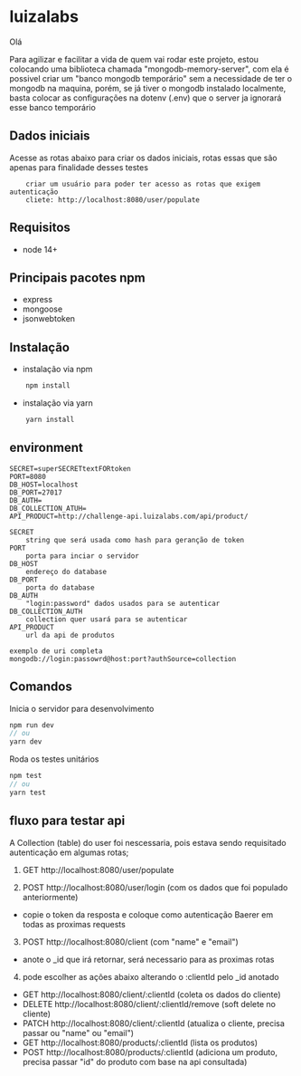 # luizalabs

Olá

Para agilizar e facilitar a vida de quem vai rodar este projeto, estou colocando uma biblioteca chamada "mongodb-memory-server", com ela é possivel criar um "banco mongodb temporário" sem a necessidade de ter o mongodb na maquina, porém, se já tiver o mongodb instalado localmente, basta colocar as configurações na dotenv (.env) que o server ja ignorará esse banco temporário

## Dados iniciais
Acesse as rotas abaixo para criar os dados iniciais, rotas essas que são apenas para finalidade desses testes
```
	criar um usuário para poder ter acesso as rotas que exigem autenticação
	cliete: http://localhost:8080/user/populate
```

## Requisitos
* node 14+

## Principais pacotes npm
* express
* mongoose
* jsonwebtoken

## Instalação

* instalação via npm
```bash
	npm install
```

* instalação via yarn
```bash
	yarn install
```

## environment

```
SECRET=superSECRETtextFORtoken
PORT=8080
DB_HOST=localhost
DB_PORT=27017
DB_AUTH=
DB_COLLECTION_ATUH=
API_PRODUCT=http://challenge-api.luizalabs.com/api/product/
```
```
SECRET
	string que será usada como hash para geranção de token
PORT
	porta para inciar o servidor
DB_HOST
	endereço do database
DB_PORT
	porta do database
DB_AUTH
	"login:password" dados usados para se autenticar
DB_COLLECTION_AUTH
	collection quer usará para se autenticar
API_PRODUCT
	url da api de produtos

exemplo de uri completa
mongodb://login:passowrd@host:port?authSource=collection
```

## Comandos

Inicia o servidor para desenvolvimento
```javascript
npm run dev
// ou
yarn dev
```

Roda os testes unitários
```javascript
npm test
// ou
yarn test
```

## fluxo para testar api

A Collection (table) do user foi nescessaria, pois estava sendo requisitado autenticação em algumas rotas;

1. GET http://localhost:8080/user/populate

2. POST http://localhost:8080/user/login (com os dados que foi populado anteriormente)
* copie o token da resposta e coloque como autenticação Baerer em todas as proximas requests

3. POST http://localhost:8080/client (com "name" e "email")
* anote o _id que irá retornar, será necessario para as proximas rotas

4. pode escolher as ações abaixo alterando o :clientId pelo _id anotado
* GET http://localhost:8080/client/:clientId (coleta os dados do cliente)
* DELETE http://localhost:8080/client/:clientId/remove (soft delete no cliente)
* PATCH http://localhost:8080/client/:clientId (atualiza o cliente, precisa passar ou "name" ou "email")
* GET http://localhost:8080/products/:clientId (lista os produtos)
* POST http://localhost:8080/products/:clientId (adiciona um produto, precisa passar "id" do produto com base na api consultada)